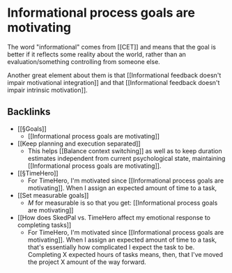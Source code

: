 # Informational process goals are motivating
The word "informational" comes from [[CET]] and means that the goal is better if it reflects some reality about the world, rather than an evaluation/something controlling from someone else.

Another great element about them is that [[Informational feedback doesn't impair motivational integration]] and that [[Informational feedback doesn't impair intrinsic motivation]].

## Backlinks
* [[§Goals]]
	* [[Informational process goals are motivating]]
* [[Keep planning and execution separated]]
	* This helps [[Balance context switching]] as well as to keep duration estimates independent from current psychological state, maintaining [[Informational process goals are motivating]].
* [[§TimeHero]]
	* For TimeHero, I'm motivated since [[Informational process goals are motivating]]. When I assign an expected amount of time to a task, 
* [[Set measurable goals]]
	* *M* for measurable is so that you get: [[Informational process goals are motivating]]
* [[How does SkedPal vs. TimeHero affect my emotional response to completing tasks]]
	* For TimeHero, I'm motivated since [[Informational process goals are motivating]]. When I assign an expected amount of time to a task, that's essentially how complicated I expect the task to be. Completing X expected hours of tasks means, then, that I've moved the project X amount of the way forward.

<!-- #Life -->

<!-- {BearID:51CA06B4-F36D-45F6-AA24-DCD2EEC9539C-15756-00001303C3BC63E8} -->
